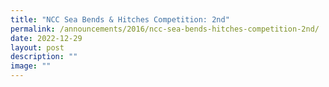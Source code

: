 ```yaml
---
title: "NCC Sea Bends & Hitches Competition: 2nd"
permalink: /announcements/2016/ncc-sea-bends-hitches-competition-2nd/
date: 2022-12-29
layout: post
description: ""
image: ""
---
```

